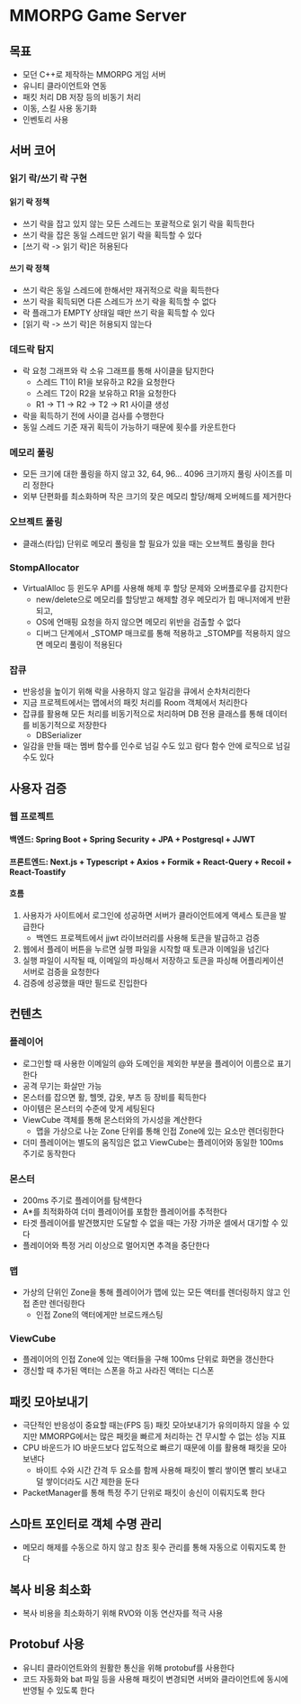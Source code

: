 # MMORPG Game Server

## 목표

- 모던 C++로 제작하는 MMORPG 게임 서버
- 유니티 클라이언트와 연동
- 패킷 처리 DB 저장 등의 비동기 처리
- 이동, 스킬 사용 동기화
- 인벤토리 사용

## 서버 코어

### 읽기 락/쓰기 락 구현

#### 읽기 락 정책
- 쓰기 락을 잡고 있지 않는 모든 스레드는 포괄적으로 읽기 락을 획득한다
- 쓰기 락을 잡은 동일 스레드만 읽기 락을 획득할 수 있다
- [쓰기 락 -> 읽기 락]은 허용된다

#### 쓰기 락 정책
- 쓰기 락은 동일 스레드에 한해서만 재귀적으로 락을 획득한다
- 쓰기 락을 획득되면 다른 스레드가 쓰기 락을 획득할 수 없다
- 락 플래그가 EMPTY 상태일 때만 쓰기 락을 획득할 수 있다
- [읽기 락 -> 쓰기 락]은 허용되지 않는다

### 데드락 탐지
- 락 요청 그래프와 락 소유 그래프를 통해 사이클을 탐지한다
  - 스레드 T1이 R1을 보유하고 R2을 요청한다
  - 스레드 T2이 R2을 보유하고 R1을 요청한다
  - R1 -> T1 -> R2 -> T2 -> R1 사이클 생성
- 락을 획득하기 전에 사이클 검사를 수행한다
- 동일 스레드 기준 재귀 획득이 가능하기 때문에 횟수를 카운트한다

### 메모리 풀링
- 모든 크기에 대한 풀링을 하지 않고 32, 64, 96... 4096 크기까지 풀링 사이즈를 미리 정한다
- 외부 단편화를 최소화하며 작은 크기의 잦은 메모리 할당/해제 오버헤드를 제거한다

### 오브젝트 풀링
- 클래스(타입) 단위로 메모리 풀링을 할 필요가 있을 때는 오브젝트 풀링을 한다

### StompAllocator
- VirtualAlloc 등 윈도우 API를 사용해 해제 후 할당 문제와 오버플로우를 감지한다
  - new/delete으로 메모리를 할당받고 해제할 경우 메모리가 힙 매니저에게 반환되고,
  - OS에 언매핑 요청을 하지 않으면 메모리 위반을 검출할 수 없다
  - 디버그 단계에서 _STOMP 매크로를 통해 적용하고 _STOMP를 적용하지 않으면 메모리 풀링이 적용된다

### 잡큐
- 반응성을 높이기 위해 락을 사용하지 않고 일감을 큐에서 순차처리한다
- 지금 프로젝트에서는 맵에서의 패킷 처리를 Room 객체에서 처리한다
- 잡큐를 활용해 모든 처리를 비동기적으로 처리하며 DB 전용 클래스를 통해 데이터를 비동기적으로 저장한다
  - DBSerializer
- 일감을 만들 때는 멤버 함수를 인수로 넘길 수도 있고 람다 함수 안에 로직으로 넘길 수도 있다

## 사용자 검증
### 웹 프로젝트
#### 백엔드: Spring Boot + Spring Security + JPA + Postgresql + JJWT
#### 프론트엔드: Next.js + Typescript + Axios + Formik + React-Query + Recoil + React-Toastify
#### 흐름
1. 사용자가 사이트에서 로그인에 성공하면 서버가 클라이언트에게 액세스 토큰을 발급한다
    - 백엔드 프로젝트에서 jjwt 라이브러리를 사용해 토큰을 발급하고 검증
2. 웹에서 플레이 버튼을 누르면 실행 파일을 시작할 때 토큰과 이메일을 넘긴다
3. 실행 파일이 시작될 때, 이메일의 파싱해서 저장하고 토큰을 파싱해 어플리케이션 서버로 검증을 요청한다
4. 검증에 성공했을 때만 필드로 진입한다

## 컨텐츠
### 플레이어
- 로그인할 때 사용한 이메일의 @와 도메인을 제외한 부분을 플레이어 이름으로 표기한다
- 공격 무기는 화살만 가능
- 몬스터를 잡으면 활, 헬멧, 갑옷, 부츠 등 장비를 획득한다
- 아이템은 몬스터의 수준에 맞게 세팅된다
- ViewCube 객체를 통해 몬스터와의 가시성을 계산한다
  - 맵을 가상으로 나눈 Zone 단위를 통해 인접 Zone에 있는 요소만 렌더링한다
- 더미 플레이어는 별도의 움직임은 없고 ViewCube는 플레이어와 동일한 100ms 주기로 동작한다

### 몬스터
- 200ms 주기로 플레이어를 탐색한다
- A*를 최적화하여 더미 플레이어를 포함한 플레이어를 추적한다
- 타겟 플레이어를 발견했지만 도달할 수 없을 때는 가장 가까운 셀에서 대기할 수 있다
- 플레이어와 특정 거리 이상으로 멀어지면 추격을 중단한다

### 맵
- 가상의 단위인 Zone을 통해 플레이어가 맵에 있는 모든 액터를 렌더링하지 않고 인접 존만 렌더링한다 
  - 인접 Zone의 액터에게만 브로드캐스팅

### ViewCube
- 플레이어의 인접 Zone에 있는 액터들을 구해 100ms 단위로 화면을 갱신한다
- 갱신할 때 추가된 액터는 스폰을 하고 사라진 액터는 디스폰

## 패킷 모아보내기
- 극단적인 반응성이 중요할 때는(FPS 등) 패킷 모아보내기가 유의미하지 않을 수 있지만 MMORPG에서는 많은 패킷을 빠르게 처리하는 건 무시할 수 없는 성능 지표
- CPU 바운드가 IO 바운드보다 압도적으로 빠르기 때문에 이를 활용해 패킷을 모아보낸다
  - 바이트 수와 시간 간격 두 요소를 함께 사용해 패킷이 빨리 쌓이면 빨리 보내고 덜 쌓이더라도 시간 제한을 둔다
- PacketManager를 통해 특정 주기 단위로 패킷이 송신이 이뤄지도록 한다

## 스마트 포인터로 객체 수명 관리
- 메모리 해제를 수동으로 하지 않고 참조 횟수 관리를 통해 자동으로 이뤄지도록 한다

## 복사 비용 최소화
- 복사 비용을 최소화하기 위해 RVO와 이동 연산자를 적극 사용 

## Protobuf 사용
- 유니티 클라이언트와의 원활한 통신을 위해 protobuf를 사용한다
- 코드 자동화와 bat 파일 등을 사용해 패킷이 변경되면 서버와 클라이언트에 동시에 반영될 수 있도록 한다